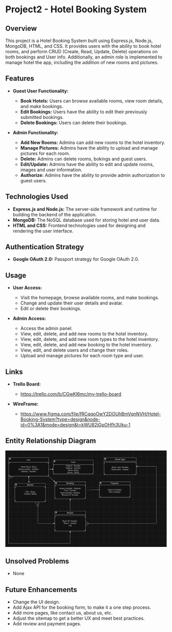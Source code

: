 # Project2 - Hotel Booking System

## Overview

This project is a Hotel Booking System built using Express.js, Node.js, MongoDB, HTML, and CSS. It provides users with the ability to book hotel rooms, and perform CRUD (Create, Read, Update, Delete) operations on both bookings and User info. Additionally, an admin role is implemented to manage hotel the app, including the addition of new rooms and pictures.

## Features

- **Guest User Functionality:**
  - **Book Hotels:** Users can browse available rooms, view room details, and make bookings.
  - **Edit Bookings:** Users have the ability to edit their previously submitted bookings.
  - **Delete Bookings:** Users can delete their bookings.

- **Admin Functionality:**
  - **Add New Rooms:** Admins can add new rooms to the hotel inventory.
  - **Manage Pictures:** Admins have the ability to upload and manage pictures for each room.
  - **Delete:** Admins can delete rooms, bokings and guest users.
  - **Edit/Update:** Admins have the ability to edit and update rooms, images and user information.
  - **Authorize:** Admins have the ability to provide admin authorization to guest users.

  

## Technologies Used

- **Express.js and Node.js:** The server-side framework and runtime for building the backend of the application.
- **MongoDB:** The NoSQL database used for storing hotel and user data.
- **HTML and CSS:** Frontend technologies used for designing and rendering the user interface.


## Authentication Strategy

- **Google OAuth 2.0:** Passport strategy for Google OAuth 2.0.


## Usage

- **User Access:**
  - Visit the homepage, browse available rooms, and make bookings.
  - Change and update their user details and avatar.
  - Edit or delete their bookings.

- **Admin Access:**
  - Access the admin panel.
  - View, edit, delete, and add new rooms to the hotel inventory.
  - View, edit, delete, and add new room types to the hotel inventory.
  - View, edit, delete, and add new booking to the hotel inventory.
  - View, edit, and delete users and change their roles.
  - Upload and manage pictures for each room type and user.

## Links

- **Trello Board:**
  - https://trello.com/b/CGwKl6mc/my-trello-board

- **WireFrame:**
  - https://www.figma.com/file/fRCqqoOwY2DOUhBmVqnNVH/Hotel-Booking-System?type=design&node-id=0%3A1&mode=design&t=kWU82jGpOHfh3Uku-1


## Entity Relationship Diagram

![Alt text](image.png)



## Unsolved Problems

- None



## Future Enhancements

- Change the UI design.
- Add Ajax API for the booking form, to make it a one step process.
- Add more pages, like contact us, about us, etc.
- Adjust the sitemap to get a better UX and meet best practices.
- Add review and payment pages.